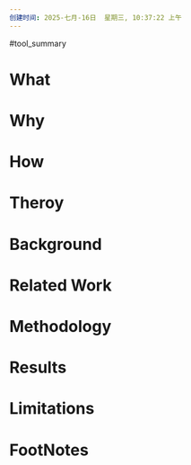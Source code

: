 ```yaml
---
创建时间: 2025-七月-16日  星期三, 10:37:22 上午
---
```

#tool_summary 

# What
# Why
# How
# Theroy
# Background
# Related Work
# Methodology
# Results
# Limitations
# FootNotes